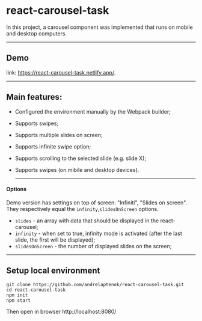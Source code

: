 # react-carousel-task

In this project, a carousel component was implemented that runs on mobile and desktop computers.
 ____________________________________________________________________________

## Demo 
 
link: <https://react-carousel-task.netlify.app/>.
 ____________________________________________________________________________

## Main features:

* Configured the environment manually by the Webpack builder;
* Supports swipes;
* Supports multiple slides on screen;
* Supports infinite swipe option;
* Supports scrolling to the selected slide (e.g. slide X);
* Supports swipes (on mibile and desktop devices).
  
  ____________________________________________________________________________
#### Options

Demo version has settings on top of screen: "Infiniti", "Slides on screen". They respectively equal the `infinity`,`slidesOnScreen` options.

* `slides` - an array with data that should be displayed in the react-carousel;
* `infinity` - when set to true, infinity mode is activated (after the last slide, the first will be displayed);
* `slidesOnScreen` - the number of displayed slides on the screen;

 ____________________________________________________________________________
 
 ## Setup local environment
  ```
git clone https://github.com/andrelaptenok/react-carousel-task.git
cd react-carousel-task
npm init 
npm start
  ```
Then open in browser http://localhost:8080/
